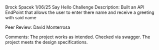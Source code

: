 Brock Spacek
1/06/25
Say Hello Challenge
Description: Built an API EndPoint that allows the user to enter there name and receive a greeting with said name

Peer Review: David Monterrosa

Comments: The project works as intended. Checked via swagger. The project meets the design specifications.